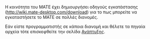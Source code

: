 <!--
.. link:
.. description:
.. tags: 
.. date: 2012-04-17 06:32:31
.. title: Εγκατάσταση
.. slug: install
-->

Η κοινότητα του MATE έχει δημιουργήσει οδηγούς εγκατάστασης (http://wiki.mate-desktop.com/download)
για το πως μπορείτε να εγκαταστήσετε το MATE σε πολλές διανομές.

Εάν είστε προγραμματιστής σε κάποια διανομή και θέλετε τα πηγαία αρχεία 
τότε επισκεφθείτε την σελίδα [Ανάπτυξης](/development/).
